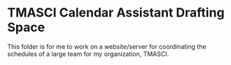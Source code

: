# TMASCI Calendar Assistant Drafting Space

This folder is for me to work on a website/server for coordinating the schedules of a large team for my organization, TMASCI.
